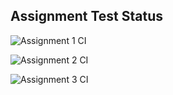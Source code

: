 ## Assignment Test Status

![Assignment 1 CI](https://github.com/arya-bhawna/c756-exer/actions/workflows/ci-a1.yml/badge.svg)

![Assignment 2 CI](https://github.com/arya-bhawna/c756-exer/actions/workflows/ci-a2.yml/badge.svg)

![Assignment 3 CI](https://github.com/arya-bhawna/c756-exer/actions/workflows/ci-a3.yml/badge.svg)
